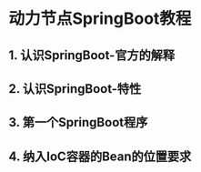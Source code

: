 # 动力节点SpringBoot教程

## 1. 认识SpringBoot-官方的解释

## 2. 认识SpringBoot-特性

## 3. 第一个SpringBoot程序

## 4. 纳入IoC容器的Bean的位置要求
